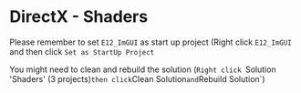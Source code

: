# DirectX - Shaders

Please remember to set `E12_ImGUI` as start up project (Right click `E12_ImGUI` and then click `Set as StartUp Project`

You might need to clean and rebuild the solution (`Right click `Solution 'Shaders' (3 projects)` then click `Clean Solution` and `Rebuild Solution`)